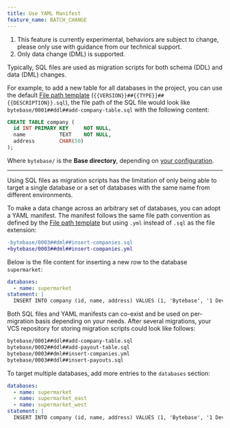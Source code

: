 ```yaml
---
title: Use YAML Manifest
feature_name: BATCH_CHANGE
---
```


<HintBlock type="warning">

1. This feature is currently experimental, behaviors are subject to change, please only use with guidance from our technical support.
1. Only data change (DML) is supported.

</HintBlock>

Typically, SQL files are used as migration scripts for both schema (DDL) and data (DML) changes.

For example, to add a new table for all databases in the project, you can use the default [File path template](/docs/vcs-integration/name-and-organize-schema-files/#file-path-template) (`{{VERSION}}##{{TYPE}}##{{DESCRIPTION}}.sql`), the file path of the SQL file would look like `bytebase/0001##ddl##add-company-table.sql` with the following content:

```sql
CREATE TABLE company (
  id INT PRIMARY KEY     NOT NULL,
  name           TEXT    NOT NULL,
  address        CHAR(50)
);
```

Where `bytebase/` is the **Base directory**, depending on [your configuration](/docs/vcs-integration/enable-gitops-workflow#step-3---configure-deploy).

---

Using SQL files as migration scripts has the limitation of only being able to target a single database or a set of databases with the same name from different environments.

To make a data change across an arbitrary set of databases, you can adopt a YAML manifest. The manifest follows the same file path convention as defined by the [File path template](/docs/vcs-integration/name-and-organize-schema-files/#file-path-template) but using `.yml` instead of `.sql` as the file extension:

```diff
-bytebase/0003##dml##insert-companies.sql
+bytebase/0003##dml##insert-companies.yml
```

Below is the file content for inserting a new row to the database `supermarket`:

```yml
databases:
  - name: supermarket
statement: |
  INSERT INTO company (id, name, address) VALUES (1, 'Bytebase', '1 DevOps street');
```

Both SQL files and YAML manifests can co-exist and be used on per-migration basis depending on your needs. After several migrations, your VCS repository for storing migration scripts could look like follows:

```bash
bytebase/0001##ddl##add-company-table.sql
bytebase/0002##ddl##add-payout-table.sql
bytebase/0003##dml##insert-companies.yml
bytebase/0003##ddl##insert-payouts.sql
```

To target multiple databases, add more entries to the `databases` section:

```yml
databases:
  - name: supermarket
  - name: supermarket_east
  - name: supermarket_west
statement: |
  INSERT INTO company (id, name, address) VALUES (1, 'Bytebase', '1 DevOps street');
```
